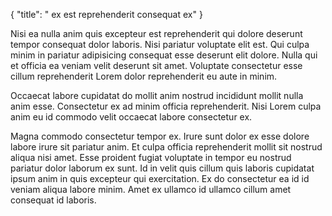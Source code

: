 {
  "title": " ex est reprehenderit consequat ex"
}

Nisi ea nulla anim quis excepteur est reprehenderit qui dolore deserunt tempor consequat dolor laboris. Nisi pariatur voluptate elit est. Qui culpa minim in pariatur adipisicing consequat esse deserunt elit dolore. Nulla qui et officia ea veniam velit deserunt sit amet. Voluptate consectetur esse cillum reprehenderit Lorem dolor reprehenderit eu aute in minim.

Occaecat labore cupidatat do mollit anim nostrud incididunt mollit nulla anim esse. Consectetur ex ad minim officia reprehenderit. Nisi Lorem culpa anim eu id commodo velit occaecat labore consectetur ex.

Magna commodo consectetur tempor ex. Irure sunt dolor ex esse dolore labore irure sit pariatur anim. Et culpa officia reprehenderit mollit sit nostrud aliqua nisi amet. Esse proident fugiat voluptate in tempor eu nostrud pariatur dolor laborum ex sunt. Id in velit quis cillum quis laboris cupidatat ipsum anim in quis excepteur qui exercitation. Ex do consectetur ea id id veniam aliqua labore minim. Amet ex ullamco id ullamco cillum amet consequat id laboris.